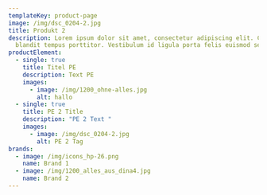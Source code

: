 ```yaml
---
templateKey: product-page
image: /img/dsc_0204-2.jpg
title: Produkt 2
description: Lorem ipsum dolor sit amet, consectetur adipiscing elit. Curabitur
  blandit tempus porttitor. Vestibulum id ligula porta felis euismod semper.
productElement:
  - single: true
    title: Titel PE
    description: Text PE
    images:
      - image: /img/1200_ohne-alles.jpg
        alt: hallo
  - single: true
    title: PE 2 Title
    description: "PE 2 Text "
    images:
      - image: /img/dsc_0204-2.jpg
        alt: PE 2 Tag
brands:
  - image: /img/icons_hp-26.png
    name: Brand 1
  - image: /img/1200_alles_aus_dina4.jpg
    name: Brand 2
---
```

